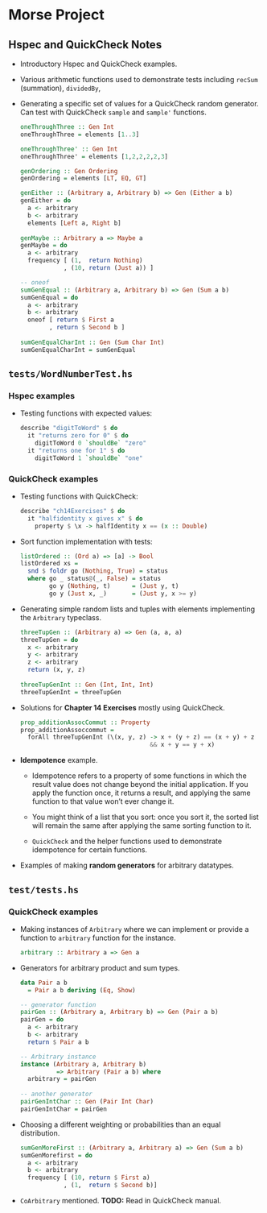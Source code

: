 # Morse Project 

## Hspec and QuickCheck Notes

- Introductory Hspec and QuickCheck examples.

- Various arithmetic functions used to demonstrate tests including 
  `recSum` (summation), `dividedBy`, 
  
- Generating a specific set of values for a QuickCheck random 
  generator. Can test with QuickCheck `sample` and `sample'` 
  functions.
  
  ```haskell 
  oneThroughThree :: Gen Int 
  oneThroughThree = elements [1..3]
  
  oneThroughThree' :: Gen Int 
  oneThroughThree' = elements [1,2,2,2,2,3]
  
  genOrdering :: Gen Ordering
  genOrdering = elements [LT, EQ, GT]
  
  genEither :: (Arbitrary a, Arbitrary b) => Gen (Either a b)
  genEither = do 
    a <- arbitrary 
    b <- arbitrary 
    elements [Left a, Right b]
    
  genMaybe :: Arbitrary a => Maybe a 
  genMaybe = do
    a <- arbitrary
    frequency [ (1,  return Nothing)
              , (10, return (Just a)) ]

  -- oneof 
  sumGenEqual :: (Arbitrary a, Arbitrary b) => Gen (Sum a b) 
  sumGenEqual = do 
    a <- arbitrary 
    b <- arbitrary 
    oneof [ return $ First a
          , return $ Second b ]
          
  sumGenEqualCharInt :: Gen (Sum Char Int)
  sumGenEqualCharInt = sumGenEqual
  ```

## `tests/WordNumberTest.hs`

### Hspec examples 

- Testing functions with expected values:

  ```haskell 
  describe "digitToWord" $ do 
    it "returns zero for 0" $ do 
      digitToWord 0 `shouldBe` "zero"
    it "returns one for 1" $ do 
      digitToWord 1 `shouldBe` "one"
  ```

### QuickCheck examples 

- Testing functions with QuickCheck:

  ```haskell 
  describe "ch14Exercises" $ do 
    it "halfidentity x gives x" $ do 
      property $ \x -> halfIdentity x == (x :: Double)
  ```

- Sort function implementation with tests:

  ```haskell 
  listOrdered :: (Ord a) => [a] -> Bool 
  listOrdered xs = 
    snd $ foldr go (Nothing, True) = status 
    where go _ status@(_, False) = status 
          go y (Nothing, t)      = (Just y, t)
          go y (Just x, _)       = (Just y, x >= y)
  ```

- Generating simple random lists and tuples with elements 
  implementing the `Arbitrary` typeclass.
  
  ```haskell 
  threeTupGen :: (Arbitrary a) => Gen (a, a, a)
  threeTupGen = do 
    x <- arbitrary
    y <- arbitrary
    z <- arbitrary
    return (x, y, z)
    
  threeTupGenInt :: Gen (Int, Int, Int)
  threeTupGenInt = threeTupGen 
  ```
  
- Solutions for **Chapter 14 Exercises** mostly using QuickCheck.

  ```haskell
  prop_additionAssocCommut :: Property 
  prop_additionAssoccommut = 
    forAll threeTupGenInt (\(x, y, z) -> x + (y + z) == (x + y) + z
                                      && x + y == y + x)
  ```

- **Idempotence** example. 
  
  - Idempotence refers to a property of some functions in which
    the result value does not change beyond the initial application.
    If you apply the function once, it returns a result, and applying
    the same function to that value won’t ever change it.

  - You might think of a list that you sort: once you sort it, the sorted
    list will remain the same after applying the same sorting function to
    it.

  - `QuickCheck` and the helper functions used to demonstrate idempotence 
    for certain functions.
    
- Examples of making **random generators** for arbitrary datatypes.

## `test/tests.hs`

### QuickCheck examples 

- Making instances of `Arbitrary` where we can implement or provide 
  a function to `arbitrary` function for the instance.
  
  ```haskell
  arbitrary :: Arbitrary a => Gen a
  ```

- Generators for arbitrary product and sum types.

  ```haskell 
  data Pair a b 
    = Pair a b deriving (Eq, Show)

  -- generator function 
  pairGen :: (Arbitrary a, Arbitrary b) => Gen (Pair a b)
  pairGen = do 
    a <- arbitrary 
    b <- arbitrary
    return $ Pair a b
  
  -- Arbitrary instance 
  instance (Arbitrary a, Arbitrary b) 
            => Arbitrary (Pair a b) where 
    arbitrary = pairGen 
    
  -- another generator 
  pairGenIntChar :: Gen (Pair Int Char)
  pairGenIntChar = pairGen 
  ```

- Choosing a different weighting or probabilities than an equal 
  distribution.

  ```haskell 
  sumGenMoreFirst :: (Arbitrary a, Arbitrary a) => Gen (Sum a b)
  sumGenMorefirst = do 
    a <- arbitrary
    b <- arbitrary
    frequency [ (10, return $ First a)
              , (1,  return $ Second b)]
  ```

- `CoArbitrary` mentioned. **TODO:** Read in QuickCheck manual.










